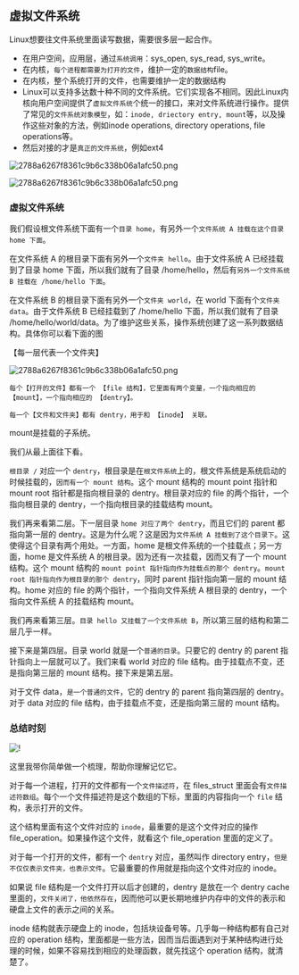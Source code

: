 ## 虚拟文件系统

Linux想要往文件系统里面读写数据，需要很多层一起合作。

- 在用户空间，应用层，通过`系统调用`：sys_open, sys_read, sys_write。
- 在内核，`每个进程都需要为打开的文件`，维护一定的`数据结构`file。
- 在内核，整个系统打开的文件，也需要维护一定的数据结构
- Linux可以支持多达数十种不同的文件系统。它们实现各不相同。因此Linux内核向用户空间提供了`虚拟文件系统`个统一的接口，来对文件系统进行操作。提供了常见的`文件系统对象模型`，如：`inode, driectory entry, mount`等，以及操作这些对象的方法，例如inode operations, directory operations, file operations等。
- 然后对接的才是`真正的文件系统`，例如ext4

![2788a6267f8361c9b6c338b06a1afc50.png](../../_img/2788a6267f8361c9b6c338b06a1afc50.png)

![2788a6267f8361c9b6c338b06a1afc50.png](../../_img/3c506edf93b15341da3db658e9970773.jpg)

### 虚拟文件系统

我们假设根文件系统下面有一个`目录 home`，有另外一个`文件系统 A 挂载在这个目录 home 下面`。

在文件系统 A 的根目录下面有另外一个`文件夹 hello`。由于文件系统 A 已经挂载到了目录 home 下面，所以我们就有了目录 /home/hello，然后有`另外一个文件系统 B 挂载在 /home/hello 下面`。

在文件系统 B 的根目录下面有另外一个`文件夹 world`，在 world 下面有个`文件夹 data`。由于文件系统 B 已经挂载到了 /home/hello 下面，所以我们就有了目录 /home/hello/world/data。为了维护这些关系，操作系统创建了这一系列数据结构。具体你可以看下面的图

【每一层代表一个文件夹】

![2788a6267f8361c9b6c338b06a1afc50.png](../../_img/663b3c5903d15fd9ba52f6d049e0dc27.jpeg)

`每个【打开的文件】都有一个 【file 结构】，它里面有两个变量，一个指向相应的 【mount】，一个指向相应的 【dentry】。`

`每一个【文件和文件夹】都有 dentry，用于和 【inode】 关联。`

mount是挂载的子系统。

我们从最上面往下看。

`根目录 /` 对应一个 `dentry`，根目录是在`根文件系统`上的，根文件系统是系统启动的时候挂载的，`因而有一个 mount 结构`。这个 mount 结构的 mount point 指针和 mount root 指针都是指向根目录的 dentry。根目录对应的 file 的两个指针，一个指向根目录的 dentry，一个指向根目录的挂载结构 mount。

我们再来看第二层。下一层目录 `home 对应了两个 dentry`，而且它们的 parent 都指向第一层的 dentry。这是为什么呢？这是因为`文件系统 A 挂载到了这个目录下`。这使得这个目录有两个用处。一方面，home 是根文件系统的一个挂载点；另一方面，home 是文件系统 A 的根目录。因为还有一次挂载，因而又有了一个 mount 结构。这个 mount 结构的 `mount point 指针指向作为挂载点的那个 dentry`。`mount root 指针指向作为根目录的那个 dentry`，同时 parent 指针指向第一层的 mount 结构。home 对应的 file 的两个指针，一个指向文件系统 A 根目录的 dentry，一个指向文件系统 A 的挂载结构 mount。

我们再来看第三层。`目录 hello 又挂载了一个文件系统 B`，所以第三层的结构和第二层几乎一样。

接下来是第四层。目录 world 就是一个`普通的目录`。只要它的 dentry 的 parent 指针指向上一层就可以了。我们来看 world 对应的 file 结构。由于挂载点不变，还是指向第三层的 mount 结构。接下来是第五层。

对于文件 data，`是一个普通的文件`，它的 dentry 的 parent 指向第四层的 dentry。对于 data 对应的 file 结构，由于挂载点不变，还是指向第三层的 mount 结构。

### 总结时刻

![!](../../_img/8070294bacd74e0ac5ccc5ac88be1bb9.png)

这里我带你简单做一个梳理，帮助你理解记忆它。

对于每一个进程，打开的文件都有一个`文件描述符`，在 files_struct 里面会有`文件描述符数组`。每个一个文件描述符是这个数组的下标，里面的内容指向一个 `file` 结构，表示打开的文件。

这个结构里面有这个文件对应的 `inode`，最重要的是这个文件对应的操作 file_operation。如果操作这个文件，就看这个 file_operation 里面的定义了。

对于每一个打开的文件，都有一个 `dentry` 对应，虽然叫作 directory entry，`但是不仅仅表示文件夹，也表示文件`。它最重要的作用就是指向这个文件对应的 inode。

如果说 file 结构是一个文件打开以后才创建的，dentry 是放在一个 dentry cache 里面的，`文件关闭了，他依然存在`，因而他可以更长期地维护内存中的文件的表示和硬盘上文件的表示之间的关系。

inode 结构就表示硬盘上的 inode，包括块设备号等。几乎每一种结构都有自己对应的 operation 结构，里面都是一些方法，因而当后面遇到对于某种结构进行处理的时候，如果不容易找到相应的处理函数，就先找这个 operation 结构，就清楚了。